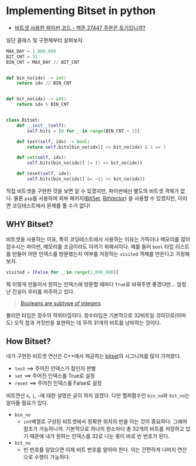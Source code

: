 # Implementing Bitset in python

- [비트셋 사용한 파이썬 코드 - 백준 27447 주문은 토기입니까?](https://github.com/OrmiCodeRanger/ChoiSeunghyeon/blob/a005d108a359d242d421217bae8b5c912b204fc3/ex27447.py)

일단 클래스 및 구현체부터 살펴보자.

```python
MAX_DAY = 1_000_000
BIT_CNT = 32
BIN_CNT = MAX_DAY // BIT_CNT


def bin_no(idx) -> int:
    return idx // BIN_CNT


def bit_no(idx) -> int:
    return idx % BIN_CNT


class Bitset:
    def __init__(self):
        self.bits = [0 for _ in range(BIN_CNT + 1)]

    def test(self, idx) -> bool:
        return self.bits[bin_no(idx)] >> bit_no(idx) & 1 == 1

    def set(self, idx):
        self.bits[bin_no(idx)] |= (1 << bit_no(idx))

    def reset(self, idx):
        self.bits[bin_no(idx)] &= ~(1 << bit_no(idx))
```

직접 비트셋을 구현한 것을 보면 알 수 있겠지만, 파이썬에선 별도의 비트셋 객체가 없다. 물론 `pip`를 사용하여 외부 패키지([BitSet](https://pypi.org/project/BitSet/), [BitVector](https://pypi.org/project/BitVector/)) 을 사용할 수 있겠지만, 이러면 코딩테스트에서 문제를 풀 수가 없다!

## WHY Bitset?

비트셋을 사용하는 이유, 특히 코딩테스트에서 사용하는 이유는 가뜩이나 메모리를 많이 잡수시는 파이썬, 메모리를 조금이라도 아끼기 위해서이다. 예를 들어 `bool` 타입 리스트를 만들어 어떤 인덱스를 방문했는지 여부를 저장하는 `visited` 객체를 만든다고 가정해보자.

```python
visited = [False for _ in range(1_000_000)]
```

뭐 이렇게 만들어서 원하는 인덱스에 방문할 때마다 `True`로 바꿔주면 좋겠다만... 엄청난 진실이 우리를 마주하고 있다.

> [Booleans are subtype of integers](https://pypi.org/project/BitVector/)

불리언 타입은 정수의 하위타입이다. 정수타입은 기본적으로 32비트일 것이므로(아마도) 오직 참과 거짓만을 표현하는 데 무려 31개의 비트를 낭비하는 것이다.

## How Bitset?

내가 구현한 비트셋 연산은 C++에서 제공하는 [bitset](https://pypi.org/project/BitVector/)의 시그니처를 많이 가져왔다.

- `test` ==> 주어진 인덱스가 참인지 판별
- `set` ==> 주어진 인덱스를 True로 설정
- `reset` ==> 주어진 인덱스를 False로 설정

비트연산 `&`, `|`, `~`에 대한 설명은 굳이 하지 않겠다. 다만 헬퍼함수인 `bin_no`와 `bit_no`는 알아둘 필요가 있다.

- `bin_no`
  - `int`배열로 구성된 비트셋에서 정확한 위치의 빈을 아는 것이 중요하다. 그래야 참조가 가능하니까. 기본적으로 하나의 원소마다 총 32개의 비트를 저장하고 있기 때문에 내가 원하는 인덱스를 32로 나눈 몫이 바로 빈 번호가 된다.
- `bit_no`
  - 빈 번호를 알았으면 이제 비트 번호를 알아야 한다. 이는 간편하게 나머지 연산으로 수행이 가능하다.
